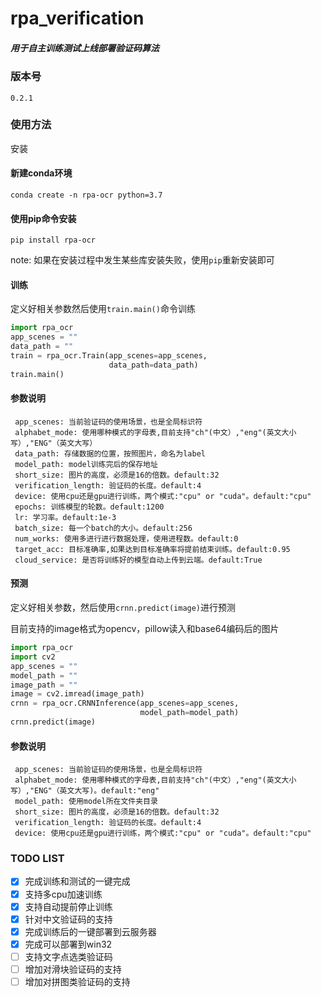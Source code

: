 # **rpa_verification**

##### 用于自主训练测试上线部署验证码算法

### 版本号 

    0.2.1

### 使用方法

 安装

#### 新建conda环境

`conda create -n rpa-ocr python=3.7`

#### 使用pip命令安装
      
`pip install rpa-ocr`

note: 如果在安装过程中发生某些库安装失败，使用`pip`重新安装即可

#### 训练

定义好相关参数然后使用`train.main()`命令训练
    
```python
import rpa_ocr
app_scenes = ""
data_path = ""
train = rpa_ocr.Train(app_scenes=app_scenes,
                      data_path=data_path)
train.main()
```
     
#### 参数说明

```
 app_scenes: 当前验证码的使用场景，也是全局标识符
 alphabet_mode: 使用哪种模式的字母表,目前支持"ch"(中文）,"eng"(英文大小写）,"ENG"（英文大写）
 data_path: 存储数据的位置，按照图片，命名为label
 model_path: model训练完后的保存地址
 short_size: 图片的高度，必须是16的倍数。default:32
 verification_length: 验证码的长度。default:4
 device: 使用cpu还是gpu进行训练，两个模式:"cpu" or "cuda"。default:"cpu"
 epochs: 训练模型的轮数。default:1200
 lr: 学习率。default:1e-3
 batch_size: 每一个batch的大小。default:256
 num_works: 使用多进行进行数据处理，使用进程数。default:0
 target_acc: 目标准确率,如果达到目标准确率将提前结束训练。default:0.95
 cloud_service: 是否将训练好的模型自动上传到云端。default:True
```

#### 预测

定义好相关参数，然后使用`crnn.predict(image)`进行预测

目前支持的image格式为opencv，pillow读入和base64编码后的图片

```python
import rpa_ocr
import cv2
app_scenes = ""
model_path = ""
image_path = ""
image = cv2.imread(image_path)
crnn = rpa_ocr.CRNNInference(app_scenes=app_scenes,
                             model_path=model_path)
crnn.predict(image)
```

#### 参数说明

```
 app_scenes: 当前验证码的使用场景，也是全局标识符
 alphabet_mode: 使用哪种模式的字母表,目前支持"ch"(中文）,"eng"(英文大小写）,"ENG"（英文大写)。default:"eng"
 model_path: 使用model所在文件夹目录
 short_size: 图片的高度，必须是16的倍数。default:32
 verification_length: 验证码的长度。default:4
 device: 使用cpu还是gpu进行训练，两个模式:"cpu" or "cuda"。default:"cpu"
```

### TODO LIST

- [x] 完成训练和测试的一键完成
- [x] 支持多cpu加速训练
- [x] 支持自动提前停止训练
- [x] 针对中文验证码的支持
- [x] 完成训练后的一键部署到云服务器
- [x] 完成可以部署到win32
- [ ] 支持文字点选类验证码
- [ ] 增加对滑块验证码的支持
- [ ] 增加对拼图类验证码的支持